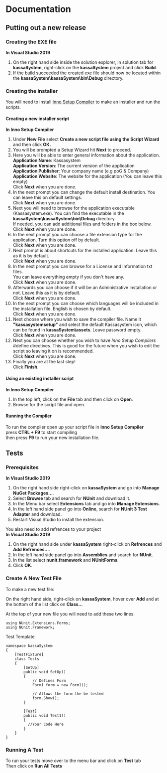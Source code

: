 # Documentation

## Putting out a new release

### Creating the EXE file
**In Visual Studio 2019**
1. On the right hand side inside the solution explorer, in solution tab for **kassaSystem**, right-click on the **kassaSystem** project and click **Build**.
2. If the build succeeded the created exe file should now be located within the **kassaSystem\kassaSystem\bin\Debug** directory.

### Creating the installer
You will need to install [Inno Setup Compiler](https://jrsoftware.org/isinfo.php) to make an installer and run the scripts.

#### Creating a new installer script
**In Inno Setup Compiler**
1. Under **New File** select **Create a new script file using the Script Wizard** and then click **OK.**
2. You will be prompted a Setup Wizard hit **Next** to proceed.
3. Here you will be able to enter general information about the application. <br>
**Application Name**: Kassasystem <br>
**Application Version**: The current version of the application <br>
**Application Publisher**: Your company name (e.g poG & Company) <br>
**Application Website**: The website for the application (You can leave this empty)
<br> Click **Next** when you are done.
4. In the next prompt you can change the default install destination. You can leave this on default settings. <br> Click **Next** when you are done.
5. Next you will need to browse for the application executable (Kassasystem.exe). You can find the executable in the **kassaSystem\kassaSystem\bin\Debug** directory. <br> If needed, you can add additional files and folders in the box below. <br> Click **Next** when you are done.
6. In the next prompt you can choose a file extension type for the application. Turn this option off by default. <br> Click **Next** when you are done.
7. Next prompt is about shortcuts for the installed application. Leave this as it is by default. <br> Click **Next** when you are done.
8. In the next prompt you can browse for a License and information txt files. <br> You can leave everything empty if you don't have any. <br> Click **Next** when you are done.
9. Afterwards you can choose if it will be an Administrative installation or not. Leave this as it is by default. <br> Click **Next** when you are done.
10. In the next prompt you can choose which languages will be included in the installation file. English is chosen by default. <br> Click **Next** when you are done.
11. Next choose where you wish to save the compiler file. Name it **"kassasystemsetup"** and select the default Kassasystem icon, which can be found in **kassaSystem\assets**. Leave password empty. <br> Click **Next** when you are done.
12. Next you can choose whether you wish to have *Inno Setup Compilers* #define directives. This is good for the future when you wish to edit the script so leaving it on is recommended. <br> Click **Next** when you are done.
13. Finally you are at the last step! <br> Click **Finish**.

#### Using an existing installer script
**In Inno Setup Compiler**
1. In the top left, click on the **File** tab and then click on **Open**.
2. Browse for the script file and open.

#### Running the Compiler
To run the compiler open up your script file in **Inno Setup Compiler** <br> press **CTRL + F9** to start compiling <br> then press **F9** to run your new installation file.

## Tests
### Prerequisites
**In Visual Studio 2019**
1. On the right hand side right-click on **kassaSystem** and go into **Manage NuGet Packages...**.
2. Select **Browse** tab and search for **NUnit** and download it.
3. In the Menu bar select **Extensions** tab and go into **Manage Extensions**.
4. In the left hand side panel go into **Online**, search for **NUnit 3 Test Adapter** and download.
5. Restart Visual Studio to install the extension.

You also need to add refrences to your project <br>
**In Visual Studio 2019**
1. On the right hand side under **kassaSystem** right-click on **Refrences** and **Add Refrences...**.
2. In the left hand side panel go into **Assemblies** and search for **NUnit**.
3. In the list select **nunit.framework** and **NUnitForms**.
4. Click **OK**.


### Create A New Test File
To make a new test file:

On the right hand side, right-click on **kassaSystem**, hover over **Add** and at the bottom of the list click on **Class...**

At the top of your new file you will need to add these two lines:
```
using NUnit.Extensions.Forms;
using NUnit.Framework;
```
Test Template
  
```
namespace kassaSystem
{
    [TestFixture]
    class Tests
    {
        [SetUp]
        public void SetUp()
        {
            // Defines Form
            Form1 form = new Form1();

            // Allows the form the be tested
            form.Show();
        }

        [Test]
        public void Test1() 
        {
          //Your Code Here
        }
    }
}
```

### Running A Test
To run your tests move over to the menu bar and click on **Test** tab <br>
Then click on **Run All Tests**

